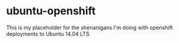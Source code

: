 # ubuntu-openshift

This is my placeholder for the shenanigans I'm doing with openshift deployments to Ubuntu 14.04 LTS
